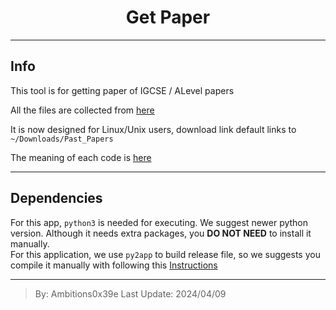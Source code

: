 <h1 align='center'>Get Paper</h1>

---
## Info
This tool is for getting paper of IGCSE / ALevel papers

All the files are collected from [here](https://cie.fraft.cn/)

It is now designed for Linux/Unix users, download link default links to `~/Downloads/Past_Papers`

The meaning of each code is [here](help.md)

---
## Dependencies 
For this app, `python3` is needed for executing. We suggest newer python version. 
Although it needs extra packages, you **DO NOT NEED** to install it manually.   
For this application, we use `py2app` to build release file, so we suggests you compile it manually with following this [Instructions](instructions.md)

---
> By: Ambitions0x39e
> Last Update: 2024/04/09
